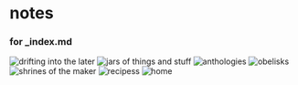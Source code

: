 # notes

### for _index.md
<img src="icons/drifting.png" alt="drifting into the later">
<img src="icons/jars.png" alt="jars of things and stuff">
<img src="icons/anthologies.png" alt="anthologies">
<img src="icons/obelisks.png" alt="obelisks">
<img src="icons/shrines.png" alt="shrines of the maker">
<img src="icons/recipes.png" alt="recipess">
<img src="icons/sphere.png" alt="home">
